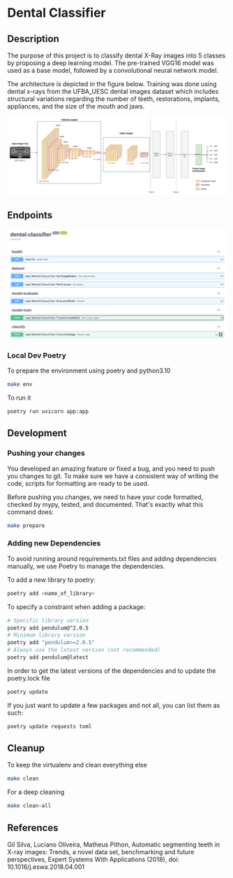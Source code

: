 # Dental Classifier

## Description

The purpose of this project is to classify dental X-Ray images into 5 classes by proposing a deep learning model. 
The pre-trained VGG16 model was used as a base model, followed by a convolutional neural network model. 

The architecture is depicted in the figure below. Training was done using dental x-rays from the UFBA_UESC
dental images dataset which includes structural variations regarding the number of teeth,
restorations, implants, appliances, and the size of the mouth and jaws.

![Arch-Diagram](https://github.com/faa-99/dental-classifier/blob/main/assets/arch.png)

## Endpoints
![Endpoints-Diagram](https://github.com/faa-99/dental-classifier/blob/main/assets/endpoints.png)

### Local Dev Poetry

To prepare the environment using poetry and python3.10
``` bash
make env
```
To run it
``` bash
poetry run uvicorn app:app
```

## Development

### Pushing your changes

You developed an amazing feature or fixed a bug, and you need to push you changes to git.
To make sure we have a consistent way of writing the code, scripts for formatting are ready to be used.

Before pushing you changes, we need to have your code formatted, checked by mypy, tested, and documented.
That's exactly what this command does:

```bash
make prepare
```

### Adding new Dependencies

To avoid running around requirements.txt files and adding dependencies manually, we use Poetry to manage the dependencies.

To add a new library to poetry:
``` bash
poetry add <name_of_library>
```

To specify a constraint when adding a package:
``` bash
# Specific library version
poetry add pendulum@^2.0.5
# Minimum library version
poetry add "pendulum>=2.0.5"
# Always use the latest version (not recommended)
poetry add pendulum@latest 
```

In order to get the latest versions of the dependencies and to update the poetry.lock file
``` bash
poetry update
```

If you just want to update a few packages and not all, you can list them as such:
``` bash
poetry update requests toml
```
## Cleanup

To keep the virtualenv and clean everything else
``` bash
make clean
```

For a deep cleaning
``` bash
make clean-all
```
## References
Gil Silva, Luciano Oliveira, Matheus Pithon, Automatic segmenting teeth in X-ray images: Trends, a novel data set, benchmarking and future perspectives, 
Expert Systems With Applications (2018), doi: 10.1016/j.eswa.2018.04.001
